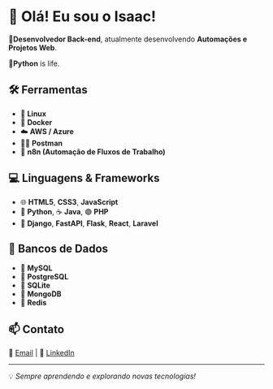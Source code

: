 # 👋 Olá! Eu sou o Isaac!

🔹**Desenvolvedor Back-end**, atualmente desenvolvendo **Automações e Projetos Web**.

🔹**Python** is life.

## 🛠️ Ferramentas   
- 🐧 **Linux**  
- 🐳 **Docker**  
- ☁️ **AWS / Azure**  
- 🕵️‍♂️ **Postman**  
- 🔄 **n8n (Automação de Fluxos de Trabalho)**  

## 💻 Linguagens & Frameworks  
- 🌐 **HTML5**, **CSS3**, **JavaScript**  
- 🐍 **Python**, ☕ **Java**, 🟣 **PHP**  
- 🎯 **Django**, **FastAPI**, **Flask**, **React**, **Laravel**  

## 🚀 Bancos de Dados  
- 🐬 **MySQL**  
- 🐘 **PostgreSQL**  
- 🔹 **SQLite**  
- 🍃 **MongoDB**  
- 🔴 **Redis**  

## 📫 Contato  
📩 [Email](mailto:ti.professional.isaac@gmail.com) | 🔗 [LinkedIn](https://br.linkedin.com/in/isaac-cleiton-41938225b)  

---
💡 *Sempre aprendendo e explorando novas tecnologias!*
